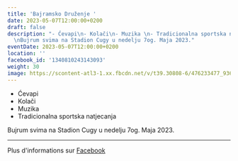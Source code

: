 ```yaml
---
title: 'Bajramsko Druženje '
date: 2023-05-07T12:00:00+0200
draft: false
description: "- Ćevapi\n- Kolači\n- Muzika \n- Tradicionalna sportska natjecanja\n\
  \nBujrum svima na Stadion Cugy u nedelju 7og. Maja 2023."
eventDate: 2023-05-07T12:00:00+0200
location: ''
facebook_id: '1340810243143093'
weight: 30
image: https://scontent-atl3-1.xx.fbcdn.net/v/t39.30808-6/476233477_936651505262116_4103480540059516894_n.jpg?_nc_cat=110&ccb=1-7&_nc_sid=9e60e4&_nc_eui2=AeFQhqvF9Hgu-iiem6T5_GRlyUsyY3C6QsbJSzJjcLpCxlbQ9RJWXmRrJ0FeZQT5LkInZ5uy8N_Z1lF9qTZRD5Wg&_nc_ohc=AfT0slgyliwQ7kNvwE0Bs57&_nc_oc=AdmblMoeInfbt_1OI4c9ch7KMBY5y7_R9uyFz-xsXJHIyFf8l5O6wVXBpmCbA843huM&_nc_zt=23&_nc_ht=scontent-atl3-1.xx&edm=ABTKTjYEAAAA&_nc_gid=l972pGkTW-4pC7gElJK0GA&oh=00_AfG6_XKQHXKLNHN0Gtyw-b_8x12ScslffKaP7OVBgNs0WQ&oe=6819FC4B
---
```


- Ćevapi
- Kolači
- Muzika 
- Tradicionalna sportska natjecanja

Bujrum svima na Stadion Cugy u nedelju 7og. Maja 2023.

---

Plus d'informations sur [Facebook](https://facebook.com/events/1340810243143093)